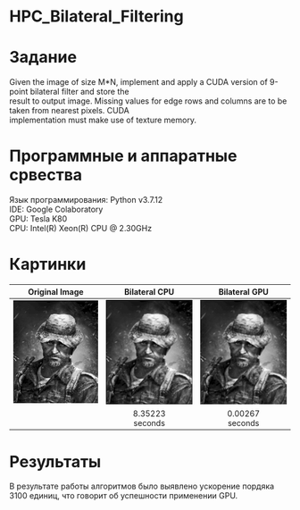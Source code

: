 # HPC_Bilateral_Filtering

# Задание
Given the image of size M*N, implement and apply a CUDA version of 9-point bilateral filter and store the<br>
result to output image. Missing values for edge rows and columns are to be taken from nearest pixels. CUDA<br>
implementation must make use of texture memory.<br>

# Программные и аппаратные срвества<br>
Язык программирования: Python v3.7.12<br>
IDE: Google Colaboratory<br>
GPU: Tesla K80<br>
CPU: Intel(R) Xeon(R) CPU @ 2.30GHz

# Картинки
Original Image | Bilateral CPU | Bilateral GPU | 
:----:|:----:|:----:|
![Screenshot](original.bmp) | ![Screenshot](cpu_output.bmp) | ![Screenshot](gpu_output.bmp) | 
|   | 8.35223<br>seconds|0.00267<br> seconds|

# Результаты
В результате работы алгоритмов было выявлено ускорение пордяка 3100 единиц, что говорит об успешности применении GPU. 
